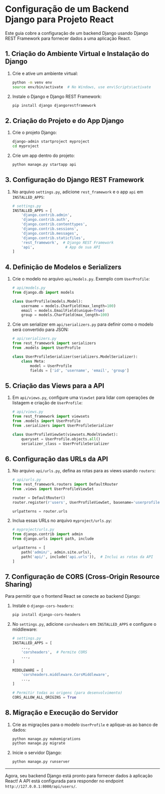 # Configuração de um Backend Django para Projeto React

Este guia cobre a configuração de um backend Django usando Django REST Framework para fornecer dados a uma aplicação React.

## 1. Criação do Ambiente Virtual e Instalação do Django

1. Crie e ative um ambiente virtual:

    ```bash
    python -m venv env
    source env/bin/activate  # No Windows, use env\Scripts\activate
    ```

2. Instale o Django e Django REST Framework:

    ```bash
    pip install django djangorestframework
    ```

## 2. Criação do Projeto e do App Django

1. Crie o projeto Django:

    ```bash
    django-admin startproject myproject
    cd myproject
    ```

2. Crie um app dentro do projeto:

    ```bash
    python manage.py startapp api
    ```

## 3. Configuração do Django REST Framework

1. No arquivo `settings.py`, adicione `rest_framework` e o app `api` em `INSTALLED_APPS`:

    ```python
    # settings.py
    INSTALLED_APPS = [
        'django.contrib.admin',
        'django.contrib.auth',
        'django.contrib.contenttypes',
        'django.contrib.sessions',
        'django.contrib.messages',
        'django.contrib.staticfiles',
        'rest_framework',  # Django REST Framework
        'api',              # App de sua API
    ]
    ```

## 4. Definição de Modelos e Serializers

1. Crie o modelo no arquivo `api/models.py`. Exemplo com `UserProfile`:

    ```python
    # api/models.py
    from django.db import models

    class UserProfile(models.Model):
        username = models.CharField(max_length=100)
        email = models.EmailField(unique=True)
        group = models.CharField(max_length=100)
    ```

2. Crie um serializer em `api/serializers.py` para definir como o modelo será convertido para JSON:

    ```python
    # api/serializers.py
    from rest_framework import serializers
    from .models import UserProfile

    class UserProfileSerializer(serializers.ModelSerializer):
        class Meta:
            model = UserProfile
            fields = ['id', 'username', 'email', 'group']
    ```

## 5. Criação das Views para a API

1. Em `api/views.py`, configure uma `ViewSet` para lidar com operações de listagem e criação de `UserProfile`:

    ```python
    # api/views.py
    from rest_framework import viewsets
    from .models import UserProfile
    from .serializers import UserProfileSerializer

    class UserProfileViewSet(viewsets.ModelViewSet):
        queryset = UserProfile.objects.all()
        serializer_class = UserProfileSerializer
    ```

## 6. Configuração das URLs da API

1. No arquivo `api/urls.py`, defina as rotas para as views usando `routers`:

    ```python
    # api/urls.py
    from rest_framework.routers import DefaultRouter
    from .views import UserProfileViewSet

    router = DefaultRouter()
    router.register(r'users', UserProfileViewSet, basename='userprofile')

    urlpatterns = router.urls
    ```

2. Inclua essas URLs no arquivo `myproject/urls.py`:

    ```python
    # myproject/urls.py
    from django.contrib import admin
    from django.urls import path, include

    urlpatterns = [
        path('admin/', admin.site.urls),
        path('api/', include('api.urls')),  # Inclui as rotas da API
    ]
    ```

## 7. Configuração de CORS (Cross-Origin Resource Sharing)

Para permitir que o frontend React se conecte ao backend Django:

1. Instale o `django-cors-headers`:

    ```bash
    pip install django-cors-headers
    ```

2. No `settings.py`, adicione `corsheaders` em `INSTALLED_APPS` e configure o middleware:

    ```python
    # settings.py
    INSTALLED_APPS = [
        ...,
        'corsheaders',  # Permite CORS
        ...,
    ]

    MIDDLEWARE = [
        'corsheaders.middleware.CorsMiddleware',
        ...,
    ]

    # Permitir todas as origens (para desenvolvimento)
    CORS_ALLOW_ALL_ORIGINS = True
    ```

## 8. Migração e Execução do Servidor

1. Crie as migrações para o modelo `UserProfile` e aplique-as ao banco de dados:

    ```bash
    python manage.py makemigrations
    python manage.py migrate
    ```

2. Inicie o servidor Django:

    ```bash
    python manage.py runserver
    ```

---

Agora, seu backend Django está pronto para fornecer dados à aplicação React! A API está configurada para responder no endpoint `http://127.0.0.1:8000/api/users/`.
